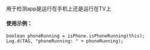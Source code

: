 用于检测app是运行在手机上还是运行在TV上

#### 使用示例：

	boolean phoneRunning = isPhone.isPhoneRunning(this);
    Log.d(TAG, "phoneRunning: " + phoneRunning);